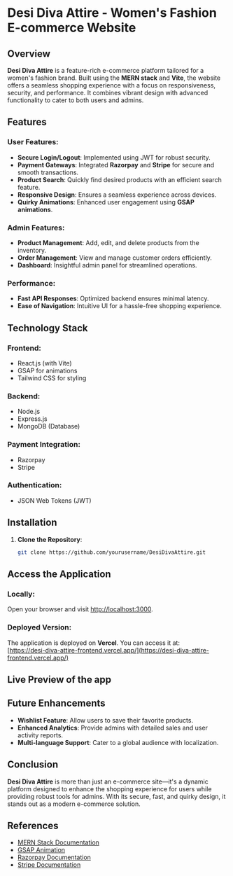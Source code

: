 # Desi Diva Attire - Women's Fashion E-commerce Website

## Overview
**Desi Diva Attire** is a feature-rich e-commerce platform tailored for a women's fashion brand. Built using the **MERN stack** and **Vite**, the website offers a seamless shopping experience with a focus on responsiveness, security, and performance. It combines vibrant design with advanced functionality to cater to both users and admins.

## Features
### User Features:
- **Secure Login/Logout**: Implemented using JWT for robust security.
- **Payment Gateways**: Integrated **Razorpay** and **Stripe** for secure and smooth transactions.
- **Product Search**: Quickly find desired products with an efficient search feature.
- **Responsive Design**: Ensures a seamless experience across devices.
- **Quirky Animations**: Enhanced user engagement using **GSAP animations**.

### Admin Features:
- **Product Management**: Add, edit, and delete products from the inventory.
- **Order Management**: View and manage customer orders efficiently.
- **Dashboard**: Insightful admin panel for streamlined operations.

### Performance:
- **Fast API Responses**: Optimized backend ensures minimal latency.
- **Ease of Navigation**: Intuitive UI for a hassle-free shopping experience.

## Technology Stack
### Frontend:
- React.js (with Vite)
- GSAP for animations
- Tailwind CSS for styling

### Backend:
- Node.js
- Express.js
- MongoDB (Database)

### Payment Integration:
- Razorpay
- Stripe

### Authentication:
- JSON Web Tokens (JWT)


## Installation
1. **Clone the Repository**:
   ```bash
   git clone https://github.com/yourusername/DesiDivaAttire.git

## Access the Application

### Locally:
Open your browser and visit [http://localhost:3000](http://localhost:5000).

### Deployed Version:
The application is deployed on **Vercel**. You can access it at:  
[https://desi-diva-attire-frontend.vercel.app/](https://desi-diva-attire-frontend.vercel.app/)

## Live Preview of the app


## Future Enhancements
- **Wishlist Feature**: Allow users to save their favorite products.
- **Enhanced Analytics**: Provide admins with detailed sales and user activity reports.
- **Multi-language Support**: Cater to a global audience with localization.

## Conclusion
**Desi Diva Attire** is more than just an e-commerce site—it's a dynamic platform designed to enhance the shopping experience for users while providing robust tools for admins. With its secure, fast, and quirky design, it stands out as a modern e-commerce solution.

## References
- [MERN Stack Documentation](https://mern.io/)
- [GSAP Animation](https://greensock.com/gsap/)
- [Razorpay Documentation](https://razorpay.com/docs/)
- [Stripe Documentation](https://stripe.com/docs/)

